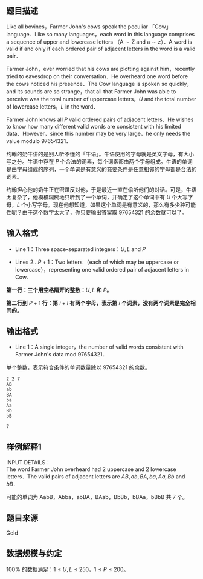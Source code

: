 ## 题目描述

Like all bovines，Farmer John's cows speak the peculiar 「Cow」 language．Like so many languages，each word in this language comprises a sequence of upper and lowercase letters （$\text{A}\sim\text{Z}$ and $\text{a}\sim \text{z}$）．A word is valid if and only if each ordered pair of adjacent letters in the word is a valid pair．

Farmer John，ever worried that his cows are plotting against him，recently tried to eavesdrop on their conversation．He overheard one word before the cows noticed his presence．The Cow language is spoken so quickly，and its sounds are so strange，that all that Farmer John was able to perceive was the total number of uppercase letters，$U$ and the total number of lowercase letters，$L$ in the word．

Farmer John knows all $P$ valid ordered pairs of adjacent letters．He wishes to know how many different valid words are consistent with his limited data．However，since this number may be very large，he only needs the value modulo $97654321$．

约翰的奶牛讲的是别人听不懂的「牛语」。牛语使用的字母就是英文字母，有大小写之分。牛语中存在 $P$ 个合法的词素，每个词素都由两个字母组成。牛语的单词是由字母组成的序列，一个单词是有意义的充要条件是任意相邻的字母都是合法的词素。

约翰担心他的奶牛正在密谋反对他，于是最近一直在偷听他们的对话。可是，牛语太复杂了，他模模糊糊地只听到了一个单词，并确定了这个单词中有 $U$ 个大写字母，$L$ 个小写字母。现在他想知道，如果这个单词是有意义的，那么有多少种可能性呢？由于这个数字太大了，你只要输出答案取 $97654321$ 的余数就可以了。

## 输入格式

* Line $1$：Three space-separated integers：$U,L$ and $P$

* Lines $2 \dots P + 1$：Two letters （each of which may be uppercase or lowercase），representing one valid ordered pair of adjacent letters in Cow．

**第一行：三个用空格隔开的整数：**$U,L$ **和** $P$**。**

**第二行到** $P + 1$ **行：第** $i + l$ **有两个字母，表示第** $i$ **个词素，没有两个词素是完全相同的。**

## 输出格式

* Line $1$：A single integer，the number of valid words consistent with Farmer John's data mod $97654321$．

单个整数，表示符合条件的单词数量除以 $97654321$ 的余数。

```input1
2 2 7
AB
ab
BA
ba
Aa
Bb
bB
```

```output1
7
```

## 样例解释1

INPUT DETAILS：  
The word Farmer John overheard had $2$ uppercase and $2$ lowercase letters．The valid pairs of adjacent letters are $AB,ab,BA,ba,Aa,Bb$ and $bB$．

可能的单词为 $\text{AabB，Abba，abBA，BAab，BbBb，bBAa，bBbB}$ 共 $7$ 个。

## 题目来源

Gold

## 数据规模与约定

$100\%$ 的数据满足：$1 \le U,L \le 250$，$1 \le P \le 200$。
